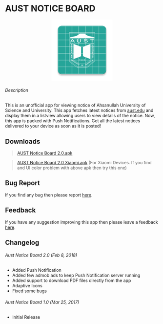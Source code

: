 # AUST NOTICE BOARD
<p align="center">
  <img src="/app/src/main/ic_launcher-web.png" width="200"/>
 </p>

###### Description
This is an unofficial app for viewing notice of Ahsanullah University of Science and University. This app fetches latest notices from [aust.edu](http://www.aust.edu/news_events.htm) and display them in a listview allowing users to view details of the notice. Now, this app is packed with Push Notifications. Get all the latest notices delivered to your device as soon as it is posted!

## Downloads
> [AUST Notice Board 2.0.apk](https://github.com/igeniusarnob/aust-notice-board/raw/master/app/release/Aust%20Notice%20Board%202.0%20Final.apk)

> [AUST Notice Board 2.0 Xiaomi.apk](https://github.com/igeniusarnob/aust-notice-board/raw/master/app/release/Aust%20Notice%20Board%202.0%20Final%20Xiaomi.apk) (For Xiaomi Devices. If you find and UI color problem with above apk then try this one)

## Bug Report
If you find any bug then please report [here](https://goo.gl/forms/1TfxtuIwQmXdMSb43).

## Feedback
If you have any suggestion improving this app then please leave a feedback [here](https://goo.gl/forms/BocHrCBgwhOznu493).

## Changelog

###### Aust Notice Board 2.0 (Feb 8, 2018)
- Added Push Notification 
- Added few admob ads to keep Push Notification server running
- Added support to download PDF files directly from the app
- Adaptive Icons
- Fixed some bugs

###### Aust Notice Board 1.0 (Mar 25, 2017)
- Initial Release
